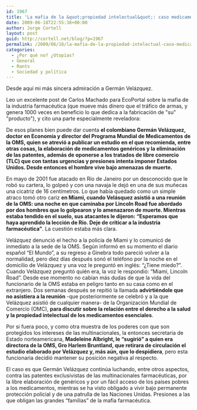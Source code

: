 ```yaml
---
id: 1967
title: 'La mafia de la &quot;propiedad intelectual&quot;: caso medicamentos'
date: 2009-06-18T22:55:38+00:00
author: Jorge Cortell
layout: post
guid: http://cortell.net/blog/?p=1967
permalink: /2009/06/18/la-mafia-de-la-propiedad-intelectual-caso-medicamentos/
categories:
  - ¿Por qué no? ¿Utopías?
  - General
  - Rants
  - Sociedad y polí­tica
---
```

Desde aquí mi más sincera admiración a Germán Velázquez.

Leo un excelente post de Carlos Machado para EcoPortal sobre la mafia de la industria farmacéutica (que mueve más dinero que el tráfico de armas, y genera 1000 veces en beneficio lo que dedica a la fabricación de "su" "producto"), y cito una parte especialmente reveladora:

De esos planes bien puede dar cuenta **el colombiano Germán Velázquez, doctor en Economía y director del Programa Mundial de Medicamentos de la OMS, quien se atrevió a publicar un estudio en el que recomienda, entre otras cosas, la elaboración de medicamentos genéricos y la eliminación de las patentes, además de oponerse a los tratados de libre comercio (TLC) que con tantas urgencias y presiones intenta imponer Estados Unidos. Desde entonces el hombre vive bajo amenazas de muerte.**

En mayo de 2001 fue atacado en Río de Janeiro por un desconocido que le robó su cartera, lo golpeó y con una navaja le dejó en una de sus muñecas una cicatriz de 16 centímetros. Lo que había quedado como un simple atraco tomó otro cariz **en Miami, cuando Velásquez asistió a una reunión de la OMS: una noche en que caminaba por Lincoln Road fue abordado por dos hombres que lo golpearon y lo amenazaron de muerte. Mientras estaba tendido en el suelo, sus atacantes le dijeron: “Esperamos que haya aprendido la lección de Río. Deje de criticar a la industria farmacéutica”**. La cuestión estaba más clara.

Velázquez denunció el hecho a la policía de Miami y lo comunicó de inmediato a la sede de la OMS. Según informó en su momento el diario español “El Mundo”, a su regreso a Ginebra todo pareció volver a la normalidad, pero diez días después sonó el teléfono por la noche en el domicilio de Velázquez y una voz le preguntó en inglés: “¿Tiene miedo?”. Cuando Velázquez preguntó quién era, la voz le respondió: “Miami, Lincoln Road”. Desde ese momento no cabían más dudas de que la vida del funcionario de la OMS estaba en peligro tanto en su casa como en el extranjero. Dos semanas después se repitió la llamada **advirtiéndole que no asistiera a la reunión** -que posteriormente se celebró y a la que Velázquez asistió de cualquier manera- de la Organización Mundial de Comercio (OMC), **para discutir sobre la relación entre el derecho a la salud y la propiedad intelectual de los medicamentos esenciales**.

Por si fuera poco, y como otra muestra de los poderes con que son protegidos los intereses de las multinacionales, la entonces secretaria de Estado norteamericana, **Madeleine Albright, le “sugirió” a quien era directora de la OMS, Gro Harlem Bruntland, que retirara de circulación el estudio elaborado por Velázquez y, más aún, que lo despidiera**, pero esta funcionaria decidió mantener su posición negativa al respecto.

El caso es que Germán Velázquez continúa luchando, entre otros aspectos, contra las patentes exclusivistas de las multinacionales farmacéuticas, por la libre elaboración de genéricos y por un fácil acceso de los países pobres a los medicamentos, mientras se ha visto obligado a vivir bajo permanente protección policial y de una patrulla de las Naciones Unidas. Presiones a las que obligan las grandes “familias” de la mafia farmacéutica.